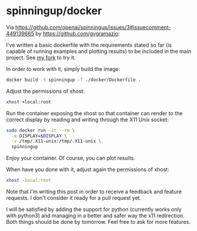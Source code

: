 # spinningup/docker

Via <https://github.com/openai/spinningup/issues/3#issuecomment-449139665> by <https://github.com/gvgramazio>:

I've written a basic dockerfile with the requirements stated so far (is capable of running examples and plotting results) to be included in the main project. See [my fork](https://github.com/gvgramazio/spinningup/tree/docker) to try it.

In order to work with it, simply build the image:

```bash
docker build -t spinningup -f ./docker/Dockerfile .
```

Adjust the permissions of xhost:

```bash
xhost +local:root
```

Run the container exposing the xhost so that container can render to the correct display by reading and writing through the X11 Unix socket:

```bash
sudo docker run -it --rm \
  -e DISPLAY=$DISPLAY \
  -v /tmp/.X11-unix:/tmp/.X11-unix \
  spinningup
```

Enjoy your container. Of course, you can plot results.

When have you done with it, adjust again the permissions of xhost:

```bash
xhost -local:root
```

Note that I'm writing this post in order to receive a feedback and feature requests. I don't consider it ready for a pull request yet.

I will be satisfied by adding the support for python (currently works only with python3) and managing in a better and safer way the x11 redirection. Both things should be done by tomorrow. Feel free to ask for more features.
